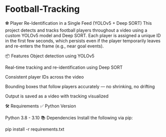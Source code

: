 # Football-Tracking
⚽ Player Re-Identification in a Single Feed (YOLOv5 + Deep SORT)
This project detects and tracks football players throughout a video using a custom YOLOv5 model and Deep SORT. Each player is assigned a unique ID in the first few seconds, which persists even if the player temporarily leaves and re-enters the frame (e.g., near goal events).

📦 Features
Object detection using YOLOv5

Real-time tracking and re-identification using Deep SORT

Consistent player IDs across the video

Bounding boxes that follow players accurately — no shrinking, no drifting

Output is saved as a video with tracking visualized

🛠 Requirements
✅ Python Version

Python 3.8 - 3.10
📚 Dependencies
Install the following via pip:


pip install -r requirements.txt
